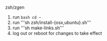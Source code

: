 zsh/zgen

1. run ```bash cd ~```
2. run '''sh zsh/install-{osx,ubuntu}.sh'''
3. run '''sh make-links.sh'''
4. log out or reboot for changes to take effect